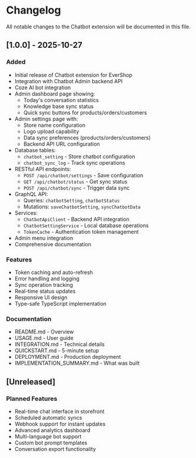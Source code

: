 # Changelog

All notable changes to the Chatbot extension will be documented in this file.

## [1.0.0] - 2025-10-27

### Added

- Initial release of Chatbot extension for EverShop
- Integration with Chatbot Admin backend API
- Coze AI bot integration
- Admin dashboard page showing:
  - Today's conversation statistics
  - Knowledge base sync status
  - Quick sync buttons for products/orders/customers
- Admin settings page with:
  - Store name configuration
  - Logo upload capability
  - Data sync preferences (products/orders/customers)
  - Backend API URL configuration
- Database tables:
  - `chatbot_setting` - Store chatbot configuration
  - `chatbot_sync_log` - Track sync operations
- RESTful API endpoints:
  - `POST /api/chatbot/settings` - Save configuration
  - `GET /api/chatbot/status` - Get sync status
  - `POST /api/chatbot/sync` - Trigger data sync
- GraphQL API:
  - Queries: `chatbotSetting`, `chatbotStatus`
  - Mutations: `saveChatbotSetting`, `syncChatbotData`
- Services:
  - `ChatbotApiClient` - Backend API integration
  - `ChatbotSettingService` - Local database operations
  - `TokenCache` - Authentication token management
- Admin menu integration
- Comprehensive documentation

### Features

- Token caching and auto-refresh
- Error handling and logging
- Sync operation tracking
- Real-time status updates
- Responsive UI design
- Type-safe TypeScript implementation

### Documentation

- README.md - Overview
- USAGE.md - User guide
- INTEGRATION.md - Technical details
- QUICKSTART.md - 5-minute setup
- DEPLOYMENT.md - Production deployment
- IMPLEMENTATION_SUMMARY.md - What was built

## [Unreleased]

### Planned Features

- Real-time chat interface in storefront
- Scheduled automatic syncs
- Webhook support for instant updates
- Advanced analytics dashboard
- Multi-language bot support
- Custom bot prompt templates
- Conversation export functionality

